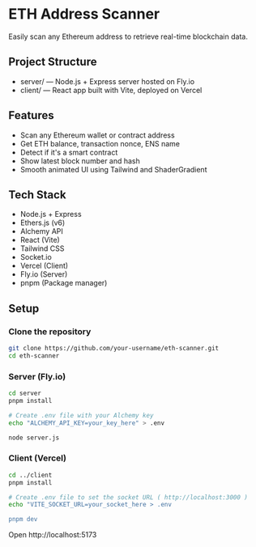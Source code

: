 # ETH Address Scanner

Easily scan any Ethereum address to retrieve real-time blockchain data.

## Project Structure

- server/ — Node.js + Express server hosted on Fly.io
- client/ — React app built with Vite, deployed on Vercel

## Features

- Scan any Ethereum wallet or contract address
- Get ETH balance, transaction nonce, ENS name
- Detect if it's a smart contract
- Show latest block number and hash
- Smooth animated UI using Tailwind and ShaderGradient

## Tech Stack

- Node.js + Express
- Ethers.js (v6)
- Alchemy API
- React (Vite)
- Tailwind CSS
- Socket.io
- Vercel (Client)
- Fly.io (Server)
- pnpm (Package manager)

## Setup

### Clone the repository

```bash
git clone https://github.com/your-username/eth-scanner.git
cd eth-scanner
```

### Server (Fly.io)

```bash
cd server
pnpm install

# Create .env file with your Alchemy key
echo "ALCHEMY_API_KEY=your_key_here" > .env

node server.js
```

### Client (Vercel)

```bash
cd ../client
pnpm install

# Create .env file to set the socket URL ( http://localhost:3000 )
echo "VITE_SOCKET_URL=your_socket_here > .env

pnpm dev
```

Open http://localhost:5173
